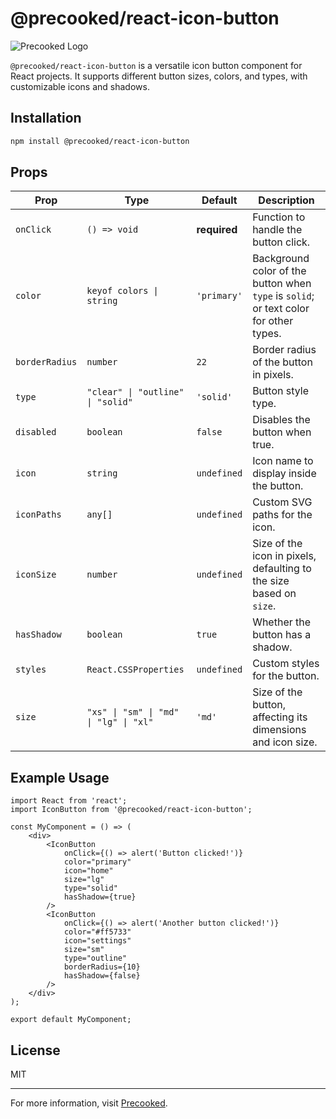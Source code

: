 
# @precooked/react-icon-button

![Precooked Logo](https://precookedcode.com/assets/logos/logo-horizontal-dark.svg)

`@precooked/react-icon-button` is a versatile icon button component for React projects. It supports different button sizes, colors, and types, with customizable icons and shadows.

## Installation

```bash
npm install @precooked/react-icon-button
```

## Props

| Prop         | Type                        | Default     | Description                                                                                   |
|--------------|-----------------------------|-------------|-----------------------------------------------------------------------------------------------|
| `onClick`    | `() => void`                | **required** | Function to handle the button click.                                                          |
| `color`      | `keyof colors \| string`   | `'primary'` | Background color of the button when `type` is `solid`; or text color for other types.         |
| `borderRadius`| `number`                   | `22`        | Border radius of the button in pixels.                                                        |
| `type`       | `"clear" \| "outline" \| "solid"` | `'solid'`   | Button style type.                                                                            |
| `disabled`   | `boolean`                   | `false`     | Disables the button when true.                                                                |
| `icon`       | `string`                    | `undefined` | Icon name to display inside the button.                                                       |
| `iconPaths`  | `any[]`                     | `undefined` | Custom SVG paths for the icon.                                                                |
| `iconSize`   | `number`                    | `undefined` | Size of the icon in pixels, defaulting to the size based on `size`.                           |
| `hasShadow`  | `boolean`                   | `true`      | Whether the button has a shadow.                                                              |
| `styles`     | `React.CSSProperties`       | `undefined` | Custom styles for the button.                                                                 |
| `size`       | `"xs" \| "sm" \| "md" \| "lg" \| "xl"` | `'md'`       | Size of the button, affecting its dimensions and icon size.                                   |

## Example Usage

```tsx
import React from 'react';
import IconButton from '@precooked/react-icon-button';

const MyComponent = () => (
    <div>
        <IconButton 
            onClick={() => alert('Button clicked!')} 
            color="primary" 
            icon="home" 
            size="lg" 
            type="solid" 
            hasShadow={true} 
        />
        <IconButton 
            onClick={() => alert('Another button clicked!')} 
            color="#ff5733" 
            icon="settings" 
            size="sm" 
            type="outline" 
            borderRadius={10} 
            hasShadow={false} 
        />
    </div>
);

export default MyComponent;
```

## License

MIT

---

For more information, visit [Precooked](https://precookedcode.com).
